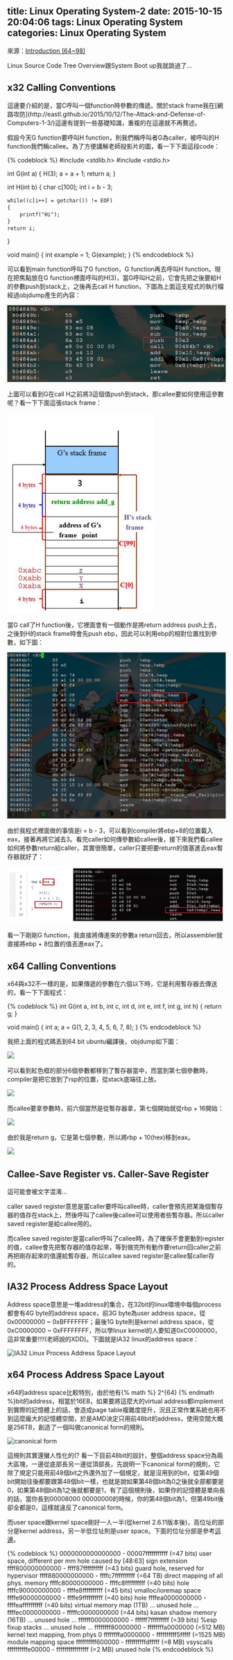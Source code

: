 title: Linux Operating System-2
date: 2015-10-15 20:04:06
tags: Linux Operating System
categories: Linux Operating System
---
來源：[Introduction (64~98)](http://www.csie.ncu.edu.tw/~hsufh/COURSES/FALL2015/linuxLecture_3_9-1.ppt)

Linux Source Code Tree Overview跟System Boot up我就跳過了...

<h2> x32 Calling Conventions </h2>
這邊要介紹的是，當C呼叫一個function時參數的傳遞。關於stack frame我在[網路攻防](http://eastl.github.io/2015/10/12/The-Attack-and-Defense-of-Computers-1-3/)這邊有提到一些基礎知識，重複的在這邊就不再贅述。

假設今天G function要呼叫H function，則我們稱呼叫者G為caller，被呼叫的H function我們稱callee。為了方便講解老師投影片的圖，看一下下面這段code：

{% codeblock %}
#include <stdlib.h>
#include <stdio.h>

int G(int a)
{
    H(3);
    a = a + 1;
    return a;
}

int H(int b)
{
    char c[100];
    int i = b - 3;

    while((c[i++] = getchar()) != EOF)
    {
        printf("Hi");
    }
    return i;
}

void main()
{
    int example = 1;
    G(example);
}
{% endcodeblock %}

可以看到main function呼叫了G function，G function再去呼叫H function。現在把焦點放在G function裡面呼叫的H(3)，當G呼叫H之前，它會先把之後要給H的參數push到stack上，之後再去call H function，下圖為上面這支程式的執行檔經過objdump產生的內容：

![](/images/callerdump.jpg)

上圖可以看到G在call H之前將3這個值push到stack，那callee要如何使用這參數呢？看一下下面這張stack frame：

![](/images/call_stack_frame.jpg)

當G call了H function後，它裡面會有一個動作是將return address push上去，之後到H的stack frame時會先push ebp，因此可以利用ebp的相對位置找到參數，如下圖：

![](/images/calleedump.jpg)

由於我程式裡面做的事情是i = b - 3，可以看到compiler將ebp+8的位置載入eax，接著再將它減去3。看完caller如何傳參數給callee後，接下來我們看callee如何將參數return給caller，其實很簡單，caller只要把要return的值塞進去eax暫存器就好了：

![](/images/return_conv.jpg)

看一下剛剛G function，我直接將傳進來的參數a return回去，所以assembler就直接將ebp + 8位置的值丟進eax了。

<h2> x64 Calling Conventions </h2>
x64與x32不一樣的是，如果傳遞的參數在六個以下時，它是利用暫存器去傳送的，看一下下面程式：

{% codeblock %}
int G(int a, int b, int c, int d, int e, int f, int g, int h)
{
    return g;
}

void main()
{
    int a;
    a = G(1, 2, 3, 4, 5, 6, 7, 8);
}
{% endcodeblock %}

我把上面的程式碼丟到64 bit ubuntu編譯後，objdump如下圖：

![](/images/x64_call.jpg)

可以看到紅色框的部分6個參數都移到了暫存器當中，而當到第七個參數時，compiler是把它放到了rsp的位置，從stack底端往上放。

![](/images/x64_callerstack.jpg)

而callee要拿參數時，前六個當然是從暫存器拿，第七個開始就從rbp + 16開始：

![](/images/x64_callee.jpg)

由於我是return g，它是第七個參數，所以將rbp + 10(hex)移到eax。

![](/images/x64_calleestack.jpg)

<h2> Callee-Save Register vs. Caller-Save Register </h2>
這可能會被文字混淆...

caller saved register意思是當caller要呼叫callee時，caller會預先把某幾個暫存器的值存在stack上，然後呼叫了callee後callee可以使用者些暫存器。所以caller saved register是給callee用的。

而callee saved register是當caller呼叫了callee時，為了確保不會更動到register的值，callee會先把暫存器的值存起來，等到做完所有動作要return回caller之前再把剛存起來的值還給暫存器，所以callee saved register是callee幫caller存的。

<h2> IA32 Process Address Space Layout </h2>

Address space意思是一堆address的集合，在32bit的linux環境中每個process都會有4G byte的address space，前3G byte為user address space，從0x00000000 ~ 0xBFFFFFFF；最後1G byte則是kernel address space，從0xC0000000 ~ 0xFFFFFFFF，所以學linux kernel的人要知道0xC0000000，這非常重要!!!!(老師說的XDD)。下圖就是IA32 linux的address space：

![IA32 Linux Process Address Space Layout](/images/IA32_address_space.jpg)

<h2> x64 Process Address Space Layout </h2>

x64的address space比較特別，由於他有{% math %} 2^{64} {% endmath %}bit的address，相當於16EB，如果要將這麼大的virtual address都implement到實際的記憶體上的話，會造成page table複雜度提升，況且正常作業系統也用不到這麼龐大的記憶體空間，於是AMD決定只用前48bit的address，使用空間大概是256TB，創造了一個叫做canonical form的規則。

![canonical form](/images/cannonical.jpg)

這規則其實還蠻人性化的(?  看一下目前48bit的設計，整個address space分為兩大區塊，一邊從底部長另一邊從頂部長，先說明一下canonical form的規則，它除了規定只能用前48個bit之外還外加了一個規定，就是沒用到的bit，從第49個bit開始往後都要跟第48個bit一樣，也就是說如果第48個bit為0之後就全部都要是0，如果第48個bit為1之後就都要是1，有了這個規則後，如果你的記憶體是單向長的話，當你長到00008000 00000000的時候，你的第48個bit為1，但第49bit後卻全都是0，這樣就違反了canonical form。

而user space跟kernel space剛好一人一半(從kernel 2.6.11版本後)，高位址的部分是kernel address，另一半低位址則是user space。下面的位址分部是參考[這邊](https://www.kernel.org/doc/Documentation/x86/x86_64/mm.txt)。

{% codeblock %}
0000000000000000 - 00007fffffffffff (=47 bits) user space, different per mm
hole caused by [48:63] sign extension
ffff800000000000 - ffff87ffffffffff (=43 bits) guard hole, reserved for hypervisor
ffff880000000000 - ffffc7ffffffffff (=64 TB) direct mapping of all phys. memory
ffffc80000000000 - ffffc8ffffffffff (=40 bits) hole
ffffc90000000000 - ffffe8ffffffffff (=45 bits) vmalloc/ioremap space
ffffe90000000000 - ffffe9ffffffffff (=40 bits) hole
ffffea0000000000 - ffffeaffffffffff (=40 bits) virtual memory map (1TB)
... unused hole ...
ffffec0000000000 - fffffc0000000000 (=44 bits) kasan shadow memory (16TB)
... unused hole ...
ffffff0000000000 - ffffff7fffffffff (=39 bits) %esp fixup stacks
... unused hole ...
ffffffff80000000 - ffffffffa0000000 (=512 MB)  kernel text mapping, from phys 0
ffffffffa0000000 - ffffffffff5fffff (=1525 MB) module mapping space
ffffffffff600000 - ffffffffffdfffff (=8 MB) vsyscalls
ffffffffffe00000 - ffffffffffffffff (=2 MB) unused hole
{% endcodeblock %}
